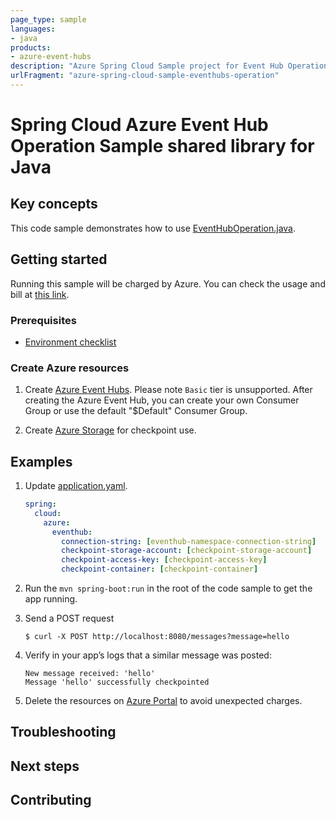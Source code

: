 ```yaml
---
page_type: sample
languages:
- java
products:
- azure-event-hubs
description: "Azure Spring Cloud Sample project for Event Hub Operation client library"
urlFragment: "azure-spring-cloud-sample-eventhubs-operation"
---
```


# Spring Cloud Azure Event Hub Operation Sample shared library for Java

## Key concepts

This code sample demonstrates how to use [EventHubOperation.java][eventhub-operation].

## Getting started

Running this sample will be charged by Azure. You can check the usage and bill at 
[this link][azure-account].

### Prerequisites
- [Environment checklist][environment_checklist]

### Create Azure resources

1.  Create [Azure Event Hubs][create-event-hubs].
    Please note `Basic` tier is unsupported. After creating the Azure Event Hub, you
    can create your own Consumer Group or use the default "$Default" Consumer Group.

1.  Create [Azure Storage][create-azure-storage] for checkpoint use.

## Examples

1. Update [application.yaml][application.yaml].
    ```yaml
    spring:
      cloud:
        azure:
          eventhub:
            connection-string: [eventhub-namespace-connection-string]
            checkpoint-storage-account: [checkpoint-storage-account]
            checkpoint-access-key: [checkpoint-access-key]
            checkpoint-container: [checkpoint-container]
    ```

1.  Run the `mvn spring-boot:run` in the root of the code sample to get the app running.

1.  Send a POST request

        $ curl -X POST http://localhost:8080/messages?message=hello

1.  Verify in your app’s logs that a similar message was posted:

        New message received: 'hello'
        Message 'hello' successfully checkpointed

1.  Delete the resources on [Azure Portal][azure-portal] to avoid unexpected charges.

## Troubleshooting

## Next steps

## Contributing


<!-- LINKS -->

[azure-account]: https://azure.microsoft.com/account/
[azure-portal]: https://ms.portal.azure.com/
[create-event-hubs]: https://docs.microsoft.com/azure/event-hubs/ 
[create-azure-storage]: https://docs.microsoft.com/azure/storage/ 
[eventhub-operation]: https://github.com/Azure/azure-sdk-for-java/blob/main/sdk/spring/azure-spring-integration-eventhubs/src/main/java/com/azure/spring/integration/eventhub/api/EventHubOperation.java
[environment_checklist]: https://github.com/Azure-Samples/blob/main/azure-spring-boot-samples/ENVIRONMENT_CHECKLIST.md#ready-to-run-checklist
[application.yaml]: https://github.com/Azure-Samples/blob/main/azure-spring-boot-samples/eventhubs/azure-spring-cloud-sample-eventhubs-operation/src/main/resources/application.yaml